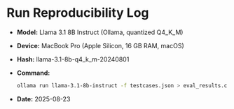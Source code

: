 # Run Reproducibility Log

- **Model:** Llama 3.1 8B Instruct (Ollama, quantized Q4_K_M)  
- **Device:** MacBook Pro (Apple Silicon, 16 GB RAM, macOS)  
- **Hash:** llama-3.1-8b-q4_k_m-20240801  
- **Command:**  
  ```bash
  ollama run llama-3.1-8b-instruct -f testcases.json > eval_results.csv
  ```

- **Date:** 2025-08-23  

